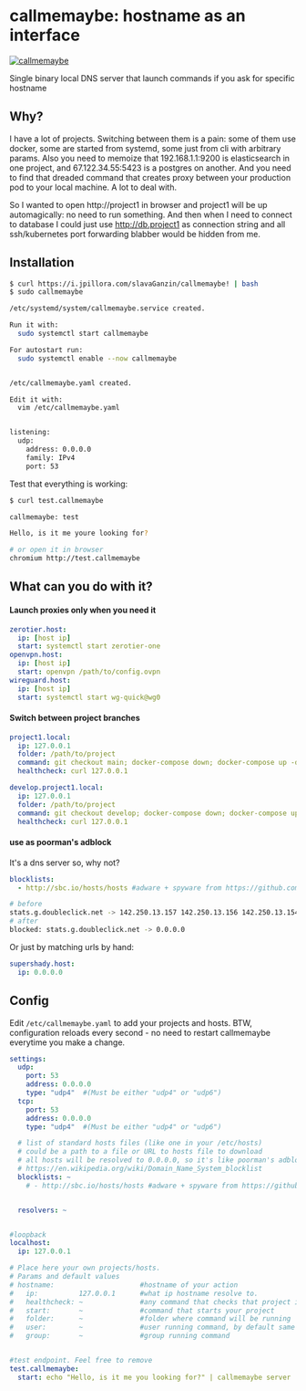 # callmemaybe: hostname as an interface

[![callmemaybe](https://media3.giphy.com/media/kGdRnb1kF4OmQ/giphy.gif?cid=ecf05e472pq6o5ggg6vq0w1b88g3221a7cevv2orxgm6rva7&rid=giphy.gif&ct=g)](https://www.youtube.com/watch?v=fWNaR-rxAic&t=86s)

Single binary local DNS server that launch commands if you ask for specific hostname

## Why?

I have a lot of projects. Switching between them is a pain: some of them use docker, some are started from systemd, some just from cli with arbitrary params. Also you need to memoize that 192.168.1.1:9200 is elasticsearch in one project, and 67.122.34.55:5423 is a postgres on another. And you need to find that dreaded command that creates proxy between your production pod to your local machine.
A lot to deal with.

So I wanted to open http://project1 in browser and project1 will be up automagically: no need to run something. And then when I need to connect to database I could just use http://db.project1 as connection string and all ssh/kubernetes port forwarding blabber would be hidden from me.

## Installation
```bash
$ curl https://i.jpillora.com/slavaGanzin/callmemaybe! | bash
$ sudo callmemaybe

/etc/systemd/system/callmemaybe.service created.

Run it with:
  sudo systemctl start callmemaybe

For autostart run:
  sudo systemctl enable --now callmemaybe


/etc/callmemaybe.yaml created.

Edit it with:
  vim /etc/callmemaybe.yaml


listening:
  udp:
    address: 0.0.0.0
    family: IPv4
    port: 53
```

Test that everything is working:
```bash
$ curl test.callmemaybe

callmemaybe: test

Hello, is it me youre looking for?

# or open it in browser
chromium http://test.callmemaybe
```

## What can you do with it?

#### Launch proxies only when you need it
```yaml
zerotier.host:
  ip: [host ip]
  start: systemctl start zerotier-one
openvpn.host:
  ip: [host ip]
  start: openvpn /path/to/config.ovpn
wireguard.host:
  ip: [host ip]
  start: systemctl start wg-quick@wg0
```

#### Switch between project branches
```yaml
project1.local:
  ip: 127.0.0.1
  folder: /path/to/project
  command: git checkout main; docker-compose down; docker-compose up -d
  healthcheck: curl 127.0.0.1

develop.project1.local:
  ip: 127.0.0.1
  folder: /path/to/project
  command: git checkout develop; docker-compose down; docker-compose up -d
  healthcheck: curl 127.0.0.1
```

#### use as poorman's adblock
It's a dns server so, why not?

```yaml
blocklists:
  - http://sbc.io/hosts/hosts #adware + spyware from https://github.com/StevenBlack/hosts#list-of-all-hosts-file-variants
```

```bash
# before
stats.g.doubleclick.net -> 142.250.13.157 142.250.13.156 142.250.13.154 142.250.13.155
# after
blocked: stats.g.doubleclick.net -> 0.0.0.0
```

Or just by matching urls by hand:
```yaml
supershady.host:
  ip: 0.0.0.0
```

<!-- #### Fight with your procrastination
```yaml
facebook.com:
  ip: 0.0.0.0
``` -->


## Config

Edit `/etc/callmemaybe.yaml` to add your projects and hosts.
BTW, configuration reloads every second - no need to restart callmemaybe everytime you make a change.

```yaml
settings:
  udp:
    port: 53
    address: 0.0.0.0
    type: "udp4"  #(Must be either "udp4" or "udp6")
  tcp:
    port: 53
    address: 0.0.0.0
    type: "udp4"  #(Must be either "udp4" or "udp6")

  # list of standard hosts files (like one in your /etc/hosts)
  # could be a path to a file or URL to hosts file to download
  # all hosts will be resolved to 0.0.0.0, so it's like poorman's adblock
  # https://en.wikipedia.org/wiki/Domain_Name_System_blocklist
  blocklists: ~
    # - http://sbc.io/hosts/hosts #adware + spyware from https://github.com/StevenBlack/hosts#list-of-all-hosts-file-variants


  resolvers: ~


#loopback
localhost:
  ip: 127.0.0.1

# Place here your own projects/hosts.
# Params and default values
# hostname:                     #hostname of your action
#   ip:          127.0.0.1      #what ip hostname resolve to.
#   healthcheck: ~              #any command that checks that project is up, so there is no need to run start command
#   start:       ~              #command that starts your project
#   folder:      ~              #folder where command will be running
#   user:        ~              #user running command, by default same as user of callmemaybe
#   group:       ~              #group running command


#test endpoint. Feel free to remove
test.callmemaybe:
  start: echo "Hello, is it me you looking for?" | callmemaybe server
```
